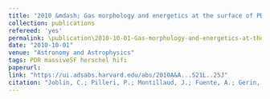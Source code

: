 ```yaml
---
title: "2010 &mdash; Gas morphology and energetics at the surface of PDRs: New insights with Herschel observations of NGC 7023"
collection: publications
refereed: 'yes'
permalink: \publication\2010-10-01-Gas-morphology-and-energetics-at-the-surface-of-PDRs-New
date: "2010-10-01"
venue: "Astronomy and Astrophysics"
tags: PDR massiveSF herschel hifi
paperurl:
link: "https://ui.adsabs.harvard.edu/abs/2010A&A...521L..25J"
citation: "Joblin, C.; Pilleri, P.; Montillaud, J.; Fuente, A.; Gerin, M.; Berné, O.; Ossenkopf, V.; Le Bourlot, J.; Teyssier, D.; Goicoechea, J. R.; Le Petit, F.; Röllig, M.; Akyilmaz, M.; Benz, A. O.; Boulanger, F.; Bruderer, S.; Dedes, C.; France, K.; Güsten, R.; Harris, A.; Klein, T.; Kramer, C.; Lord, S. D.; Martin, P. G.; Martin-Pintado, J.; Mookerjea, B.; Okada, Y.; Phillips, T. G.; Rizzo, J. R.; Simon, R.; Stutzki, J.; van der Tak, F.; Yorke, H. W.; Steinmetz, E.; Jarchow, C.; Hartogh, P.; Honingh, C. E.; Siebertz, O.; Caux, E.; Colin, B., Astronomy and Astrophysics, Volume 521, id.L25, 5 pp."
---
```

